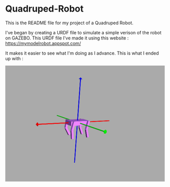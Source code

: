 # Quadruped-Robot

This is the README file for my project of a Quadruped Robot.
 
 
I've began by creating a URDF file to simulate a simple verison of the robot on GAZEBO. This URDF file I've made it using this website : https://mymodelrobot.appspot.com/
 
It makes it easier to see what I'm doing as I advance. This is what I ended up with :
 
 
![1st conception](https://github.com/louislelay/Quadruped-Robot/blob/main/Images/URDF.png)
